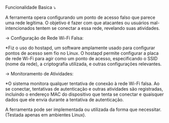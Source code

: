 Funcionalidade Basica ⤵

A ferramenta opera configurando um ponto de acesso falso que parece uma rede legítima. O objetivo é fazer com que atacantes ou usuários mal-intencionados tentem se conectar a essa rede, revelando suas atividades.

-> Configuração de Rede Wi-Fi Falsa:

 *Fiz o uso do hostapd, um software amplamente usado para configurar pontos de acesso sem fio no Linux. O hostapd permite configurar a placa de rede Wi-Fi para agir como um ponto de acesso, especificando o SSID (nome da rede), a criptografia utilizada, e outras configurações relevantes.
 
-> Monitoramento de Atividades:

 *O sistema monitora qualquer tentativa de conexão à rede Wi-Fi falsa. Ao se conectar, tentativas de autenticação e outras atividades são registradas, incluindo o endereço MAC do dispositivo que tenta se conectar e quaisquer dados que ele envia durante a tentativa de autenticação.
 

A ferramenta pode ser implementada ou utilizada da forma que necessitar. (Testada apenas em ambientes Linux).
